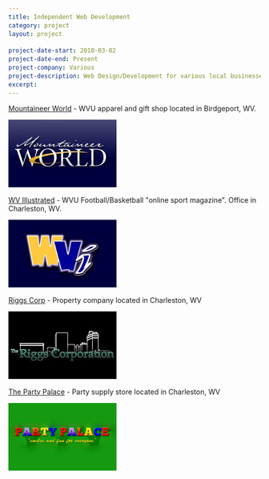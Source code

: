```yaml
---
title: Independent Web Development
category: project
layout: project

project-date-start: 2010-03-02
project-date-end: Present
project-company: Various
project-description: Web Design/Development for various local businesses
excerpt:
---
```


[Mountaineer World](http://www.mountaineerworld.com/) - WVU apparel and gift shop located in Birdgeport, WV.

<img alt='Mountaineer World Thumbnail' src='/assets/img/projects/mw_thumb.jpg' class='img-thumbnail img-responsive' /> 

[WV Illustrated](http://www.wvillustrated.com/) - WVU Football/Basketball "online sport magazine". Office in Charleston, WV.

<img alt='WV Illustrated' src='/assets/img/projects/wvi_thumb.jpg' class='img-thumbnail img-responsive' /> 

[Riggs Corp](http://www.riggscorp.com/) - Property company located in Charleston, WV

<img alt='Rigg Corp' src='/assets/img/projects/riggs_thumb.jpg' class='img-thumbnail img-responsive' /> 

[The Party Palace](http://www.thepartypalace.com/) - Party supply store located in Charleston, WV

<img alt='The Party Palace' src='/assets/img/projects/party_palace.jpg' class='img-thumbnail img-responsive' /> 

